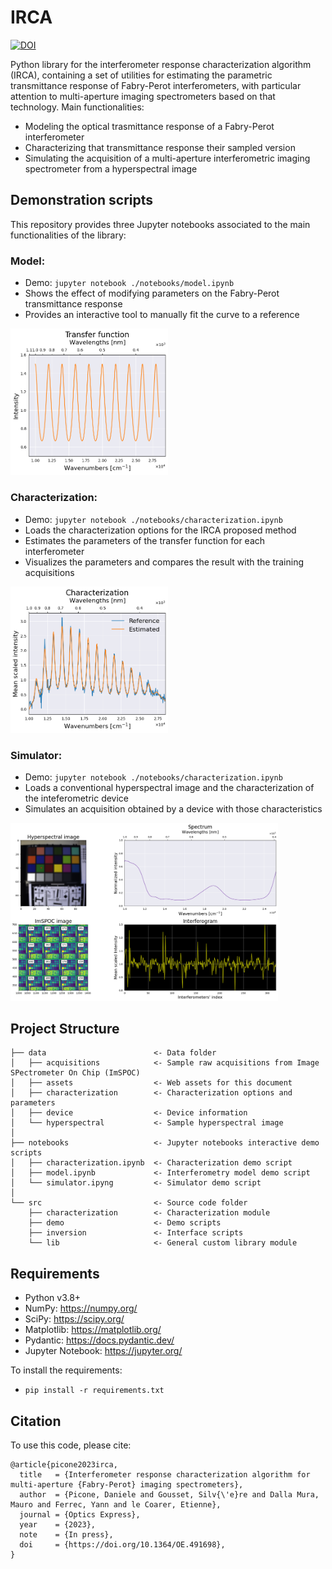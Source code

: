 # IRCA

[![DOI](https://zenodo.org/badge/614794669.svg)](https://zenodo.org/badge/latestdoi/614794669)

Python library for the interferometer response characterization algorithm (IRCA), containing a set of utilities for estimating the parametric transmittance response of Fabry-Perot interferometers, with particular attention to multi-aperture imaging spectrometers based on that technology.
Main functionalities:
- Modeling the optical trasmittance response of a Fabry-Perot interferometer
- Characterizing that transmittance response their sampled version
- Simulating the acquisition of a multi-aperture interferometric imaging spectrometer from a hyperspectral image

## Demonstration scripts

This repository provides three Jupyter notebooks associated to the main functionalities of the library:

### Model:
- Demo: `jupyter notebook ./notebooks/model.ipynb`
- Shows the effect of modifying parameters on the Fabry-Perot transmittance response
- Provides an interactive tool to manually fit the curve to a reference

<img src="data/assets/model.png" width="50%" height="50%">

### Characterization:
- Demo: `jupyter notebook ./notebooks/characterization.ipynb`
- Loads the characterization options for the IRCA proposed method
- Estimates the parameters of the transfer function for each interferometer
- Visualizes the parameters and compares the result with the training acquisitions

<img src="data/assets/characterization.png" width="50%" height="50%">

### Simulator:
- Demo: `jupyter notebook ./notebooks/characterization.ipynb`
- Loads a conventional hyperspectral image and the characterization of the inteferometric device
- Simulates an acquisition obtained by a device with those characteristics

<img src="data/assets/simulator.png" width="85%" height="85%">

## Project Structure

    ├── data                        <- Data folder
    │   ├── acquisitions            <- Sample raw acquisitions from Image SPectrometer On Chip (ImSPOC)
    │   ├── assets                  <- Web assets for this document
    │   ├── characterization        <- Characterization options and parameters
    │   ├── device                  <- Device information
    │   └── hyperspectral           <- Sample hyperspectral image
    │
    ├── notebooks                   <- Jupyter notebooks interactive demo scripts
    │   ├── characterization.ipynb  <- Characterization demo script
    │   ├── model.ipynb             <- Interferometry model demo script
    │   └── simulator.ipyng         <- Simulator demo script
    │
    └── src                         <- Source code folder
        ├── characterization        <- Characterization module
        ├── demo                    <- Demo scripts
        ├── inversion               <- Interface scripts
        └── lib                     <- General custom library module


## Requirements

- Python v3.8+
- NumPy: https://numpy.org/
- SciPy: https://scipy.org/
- Matplotlib: https://matplotlib.org/
- Pydantic: https://docs.pydantic.dev/
- Jupyter Notebook: https://jupyter.org/

To install the requirements:
- `pip install -r requirements.txt`

## Citation
To use this code, please cite:

```
@article{picone2023irca,
  title   = {Interferometer response characterization algorithm for multi-aperture {Fabry-Perot} imaging spectrometers},
  author  = {Picone, Daniele and Gousset, Silv{\'e}re and Dalla Mura, Mauro and Ferrec, Yann and le Coarer, Etienne},
  journal = {Optics Express},
  year    = {2023},
  note    = {In press},
  doi     = {https://doi.org/10.1364/OE.491698},
}
```
